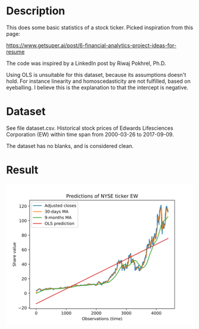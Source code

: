 
# Description

This does some basic statistics of a stock ticker. Picked inspiration from this page:

<https://www.getsuper.ai/post/6-financial-analytics-project-ideas-for-resume>

The code was inspired by a LinkedIn post by Riwaj Pokhrel, Ph.D.

Using OLS is unsuitable for this dataset, because its assumptions doesn't hold. For instance linearity and homoscedasticity are not fulfilled, based on eyeballing. I believe this is the explanation to that the intercept is negative.

# Dataset

See file dataset.csv. Historical stock prices of Edwards Lifesciences Corporation (EW) within time span from 2000-03-26 to 2017-09-09.

The dataset has no blanks, and is considered clean.

# Result

![Output graph](output_graph.svg)

